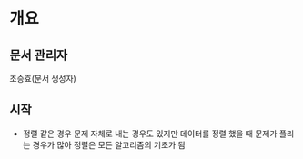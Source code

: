 # 개요
## 문서 관리자
조승효(문서 생성자)
## 시작
   - 정렬 같은 경우 문제 자체로 내는 경우도 있지만 데이터를 정렬 했을 때 문제가 풀리는 경우가 많아 정렬은 모든 알고리즘의 기초가 됨